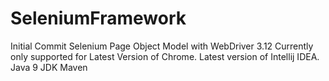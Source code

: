 # SeleniumFramework
Initial Commit
Selenium Page Object Model with WebDriver 3.12
Currently only supported for Latest Version of Chrome.
Latest version of Intellij IDEA.
Java 9 JDK
Maven
